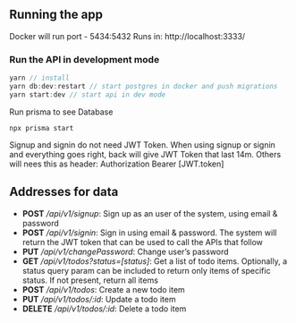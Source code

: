 
## Running the app


Docker will run port - 5434:5432
Runs in:
http://localhost:3333/

### Run the API in development mode
```javascript
yarn // install
yarn db:dev:restart // start postgres in docker and push migrations
yarn start:dev // start api in dev mode
```

Run prisma to see Database
```
npx prisma start
```

Signup and signin do not need JWT Token. When using signup or signin and everything goes right, back will give JWT Token that last 14m.
Others will nees this as header:
Authorization  Bearer [JWT.token]

## Addresses for data
- **POST** */api/v1/signup*: Sign up as an user of the system, using email & password
- **POST** */api/v1/signin*: Sign in using email & password. The system will return the JWT token that can be used to call the APIs that follow
- **PUT** */api/v1/changePassword*: Change user’s password
- **GET** */api/v1/todos?status=[status]*: Get a list of todo items. Optionally, a status query param can be included to return only items of specific status. If not present, return all items
- **POST** */api/v1/todos*: Create a new todo item
- **PUT** */api/v1/todos/:id*: Update a todo item
- **DELETE** */api/v1/todos/:id*: Delete a todo item
